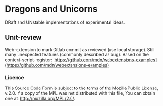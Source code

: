 # Dragons and Unicorns


DRaft and UNstable implementations of experimental ideas.

## Unit-review
Web-extension to mark Gitlab commit as reviewed (use local storage).
Still many unexpected features (commonly described as bug).
Based on the content-script-register: [https://github.com/mdn/webextensions-examples](https://github.com/mdn/webextensions-examples).


### Licence

This Source Code Form is subject to the terms of the Mozilla Public License, v.2.0. If a copy of the MPL was not distributed with this file, You can obtain one at:
http://mozilla.org/MPL/2.0/.
